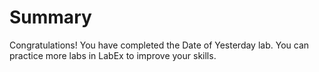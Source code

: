 # Summary

Congratulations! You have completed the Date of Yesterday lab. You can practice more labs in LabEx to improve your skills.
